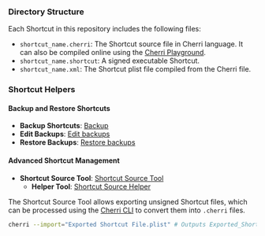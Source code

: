 ### Directory Structure

Each Shortcut in this repository includes the following files:

- `shortcut_name.cherri`: The Shortcut source file in Cherri language. It can also be compiled online using the [Cherri Playground](https://playground.cherrilang.org/).
- `shortcut_name.shortcut`: A signed executable Shortcut.
- `shortcut_name.xml`: The Shortcut plist file compiled from the Cherri file.


### Shortcut Helpers

#### Backup and Restore Shortcuts

- **Backup Shortcuts**: [Backup](https://www.icloud.com/shortcuts/c30bd6cf47d8401bb87a685fd8f7797b)
- **Edit Backups**: [Edit backups](https://www.icloud.com/shortcuts/69e70d3940614d819634afb09fcc9003)
- **Restore Backups**: [Restore backups](https://www.icloud.com/shortcuts/cf8c143819c145269a478042ed1d7d15)

#### Advanced Shortcut Management

- **Shortcut Source Tool**: [Shortcut Source Tool](https://routinehub.co/shortcut/5256/)
  - **Helper Tool**: [Shortcut Source Helper](https://routinehub.co/shortcut/10060)

The Shortcut Source Tool allows exporting unsigned Shortcut files, which can be processed using the [Cherri CLI](https://cherrilang.org/decompilation.html) to convert them into `.cherri` files.

```bash
cherri --import="Exported Shortcut File.plist" # Outputs Exported_Shortcut_File.cherri
```
